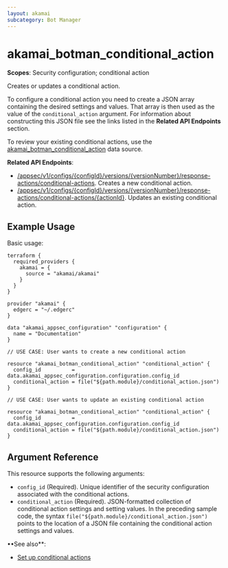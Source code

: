 ```yaml
---
layout: akamai
subcategory: Bot Manager
---
```


# akamai_botman_conditional_action

**Scopes**: Security configuration; conditional action

Creates or updates a conditional action. 

To configure a conditional action you need to create a JSON array containing the desired settings and values. That array is then used as the value of the `conditional_action` argument. For information about constructing this JSON file see the links listed in the **Related API Endpoints** section.

To review your existing conditional actions, use the [akamai_botman_conditional_action](../data-sources/akamai_botman_conditional_action) data source.

**Related API Endpoints**:

- [/appsec/v1/configs/{configId}/versions/{versionNumber}/response-actions/conditional-actions](https://techdocs.akamai.com/bot-manager/reference/post-conditional-action). Creates a new conditional action.
- [/appsec/v1/configs/{configId}/versions/{versionNumber}/response-actions/conditional-actions/{actionId}](https://techdocs.akamai.com/bot-manager/reference/put-conditional-action). Updates an existing conditional action.

## Example Usage

Basic usage:

```
terraform {
  required_providers {
    akamai = {
      source = "akamai/akamai"
    }
  }
}

provider "akamai" {
  edgerc = "~/.edgerc"
}

data "akamai_appsec_configuration" "configuration" {
  name = "Documentation"
}

// USE CASE: User wants to create a new conditional action

resource "akamai_botman_conditional_action" "conditional_action" {
  config_id          = data.akamai_appsec_configuration.configuration.config_id
  conditional_action = file("${path.module}/conditional_action.json")
}

// USE CASE: User wants to update an existing conditional action

resource "akamai_botman_conditional_action" "conditional_action" {
  config_id          = data.akamai_appsec_configuration.configuration.config_id
  conditional_action = file("${path.module}/conditional_action.json")
}
```

## Argument Reference

This resource supports the following arguments:

- `config_id` (Required). Unique identifier of the security configuration associated with the conditional actions.
- `conditional_action` (Required). JSON-formatted collection of conditional action settings and setting values. In the preceding sample code, the syntax `file("${path.module}/conditional_action.json")` points to the location of a JSON file containing the conditional action settings and values.

••See also**:

- [Set up conditional actions](https://techdocs.akamai.com/bot-manager/docs/set-conditional-actions)

